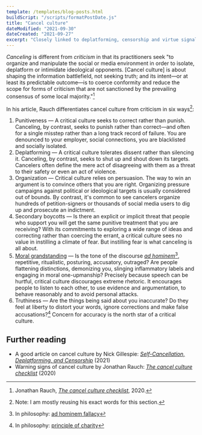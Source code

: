 ```yaml
---
template: /templates/blog-posts.html
buildScript: "/scripts/formatPostDate.js"
title: "Cancel culture"
dateModified: "2021-09-30"
dateCreated: "2021-09-27"
excerpt: "Closely linked to deplatforming, censorship and virtue signalling. Cancelling is about intimidating ideological opponents."
---
```


_Canceling_ is different from _criticism_ in that its practitioners seek "to organize and manipulate the social or media environment in order to isolate, deplatform or intimidate ideological opponents. [Cancel culture] is about shaping the information battlefield, not seeking truth; and its intent—or at least its predictable outcome—is to coerce conformity and reduce the scope for forms of criticism that are not sanctioned by the prevailing consensus of some local majority."[^1]

In his article, Rauch differentiates cancel culture from criticism in six ways[^2]:

1. Punitiveness — A critical culture seeks to correct rather than punish. Canceling, by contrast, seeks to punish rather than correct—and often for a single misstep rather than a long track record of failure. You are denounced to your employer, social connections, you are blacklisted and socially isolated.
2. Deplatforming — A critical culture tolerates dissent rather than silencing it. Canceling, by contrast, seeks to shut up and shout down its targets. Cancelers often define the mere act of disagreeing with them as a threat to their safety or even an act of violence.
3. Organization — Critical culture relies on persuasion. The way to win an argument is to convince others that you are right. Organizing pressure campaigns against political or ideological targets is usually considered out of bounds. By contrast, it's common to see cancelers organize hundreds of petition-signers or thousands of social media users to dig up and prosecute an indictment.
4. Secondary boycotts — Is there an explicit or implicit threat that people who support you will get the same punitive treatment that you are receiving? With its commitments to exploring a wide range of ideas and correcting rather than coercing the errant, a critical culture sees no value in instilling a climate of fear. But instilling fear is what canceling is all about.
5. [Moral grandstanding](virtue-signalling) — Is the tone of the discourse _[ad hominem](ad-hominem)_[^3], repetitive, ritualistic, posturing, accusatory, outraged? Are people flattening distinctions, demonizing you, slinging inflammatory labels and engaging in moral one-upmanship? Precisely because speech can be hurtful, critical culture discourages extreme rhetoric. It encourages people to listen to each other, to use evidence and argumentation, to behave reasonably and to avoid personal attacks.
6. Truthiness — Are the things being said about you inaccurate? Do they feel at liberty to distort your words, ignore corrections and make false accusations?[^4] Concern for accuracy is the north star of a critical culture.

## Further reading

- A good article on cancel culture by Nick Gillespie: _[Self-Cancellation, Deplatforming, and Censorship](https://reason.com/2021/09/07/self-cancellation-deplatforming-and-censorship/)_ (2021)
- Warning signs of cancel culture by Jonathan Rauch: _[The cancel culture checklist](https://www.jonathanrauch.com/jrauch_articles/cancel-culture-six-signs-youre-being-canceled/)_ (2020)

[^1]: Jonathan Rauch, _[The cancel culture checklist](https://www.jonathanrauch.com/jrauch_articles/cancel-culture-six-signs-youre-being-canceled/)_, 2020.
[^2]: Note: I am mostly reusing his exact words for this section.
[^3]: In philosophy: [ad hominem fallacy](https://en.wikipedia.org/wiki/Ad_hominem#Fallacious_types_of_ad_hominem_arguments)
[^4]: In philosophy: [principle of charity](https://en.wikipedia.org/wiki/Principle_of_charity)

